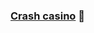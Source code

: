 ### [Crash casino](https://crash-casino.io/) 👋

<!--
**Crashcasino/crashcasino** is a ✨ _special_ ✨ repository because its `README.md` (this file) appears on your GitHub profile.



Travail de développement pour intégrer des mini-jeux de casino sur un site web de façon responsable, ergonomique, intuitive. Crash Casino souhaite développer plusieurs application permettant de faciliter l'intégration web des fournisseurs de jeux, mais également pour une diffusion massive de leurs créations. 

Crash-casino a pour but de faire des mini jeux de casino une nouvelle ère technologique où le partage, la communauté, l'accessibilité et la gratuité sont les éléments de base. Plus d'informations sur https://crash-casino.io/ --!>

